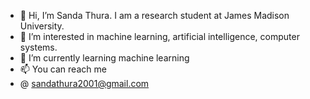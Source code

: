 - 👋 Hi, I’m Sanda Thura. I am a research student at James Madison University.
- 👀 I’m interested in machine learning, artificial intelligence, computer systems.
- 🌱 I’m currently learning machine learning
- 📫 You can reach me 
- @ sandathura2001@gmail.com

<!---
Orion1071/Orion1071 is a ✨ special ✨ repository because its `README.md` (this file) appears on your GitHub profile.
You can click the Preview link to take a look at your changes.
--->

